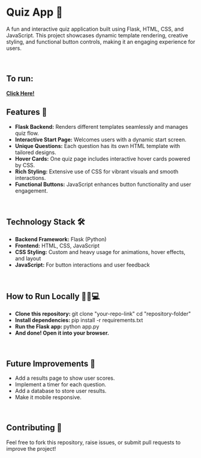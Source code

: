 # Quiz App 🎉
A fun and interactive quiz application built using Flask, HTML, CSS, and JavaScript. This project showcases dynamic template rendering, creative styling, and functional button controls, making it an engaging experience for users.

<br>

<h2> To run: </h2>
<a target="_blank" rel="noopener noreferrer" href="https://quiz-five-three.vercel.app"><b>Click Here!</b></a>

<br>

<h2> Features 🌟</h2>

<ul>
<li><b>Flask Backend:</b>
  Renders different templates seamlessly and manages quiz flow. </li>
<li><b>Interactive Start Page:</b>
  Welcomes users with a dynamic start screen. </li>
<li><b>Unique Questions:</b>
  Each question has its own HTML template with tailored designs. </li>
<li><b>Hover Cards:</b>
  One quiz page includes interactive hover cards powered by CSS. </li>
<li><b>Rich Styling:</b>
  Extensive use of CSS for vibrant visuals and smooth interactions. </li>
<li><b>Functional Buttons:</b>
  JavaScript enhances button functionality and user engagement.</li>
</ul>

<br>

<h2> Technology Stack 🛠️</h2>
<ul>
<li><b>Backend Framework:</b> Flask (Python) </li>
<li><b>Frontend:</b> HTML, CSS, JavaScript </li>
<li><b>CSS Styling:</b> Custom and heavy usage for animations, hover effects, and layout </li>
<li><b>JavaScript:</b> For button interactions and user feedback </li>
</ul>

<br>

<h2> How to Run Locally 🏃‍♂️💻</h2>
<ul>
<li><b> Clone this repository: </b>
git clone "your-repo-link"
cd "repository-folder" </li>

<li><b> Install dependencies: </b>
pip install -r requirements.txt </li>

<li><b> Run the Flask app: </b>
python app.py </li>

<li><b> And done! Open it into your browser. </b></li>
</ul>

<br>

<h2> Future Improvements 🚀</h2>
<ul>
<li>Add a results page to show user scores. </li>
<li>Implement a timer for each question.</li>
<li>Add a database to store user results. </li>
<li>Make it mobile responsive. </li>
</ul>

<br>

<h2> Contributing 🤝</h2>
Feel free to fork this repository, raise issues, or submit pull requests to improve the project!
<br>
